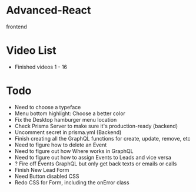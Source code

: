 # Advanced-React

frontend

# Video List

-   Finished videos 1 - 16

# Todo

-   Need to choose a typeface
-   Menu bottom highlight: Choose a better color
-   Fix the Desktop hamburger menu location
-   Check Prisma Server to make sure it's production-ready (backend)
-   Uncomment secret in prisma.yml (Backend)
-   Finish creating all the GraphQL functions for create, update, remove, etc
-   Need to figure how to delete an Event
-   Need to figure out how Where works in GraphQL
-   Need to figure out how to assign Events to Leads and vice versa
-   ? Fire off Events GraphQL but only get back texts or emails or calls
-   Finish New Lead Form
-   Need Button disabled CSS
-   Redo CSS for Form, including the onError class
